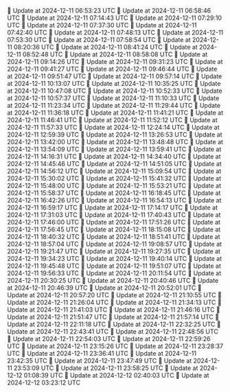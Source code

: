 🔄 Update at 2024-12-11 06:53:23 UTC
🔄 Update at 2024-12-11 06:58:46 UTC
🔄 Update at 2024-12-11 07:14:43 UTC
🔄 Update at 2024-12-11 07:29:10 UTC
🔄 Update at 2024-12-11 07:37:30 UTC
🔄 Update at 2024-12-11 07:42:40 UTC
🔄 Update at 2024-12-11 07:48:13 UTC
🔄 Update at 2024-12-11 07:53:30 UTC
🔄 Update at 2024-12-11 07:58:54 UTC
🔄 Update at 2024-12-11 08:20:36 UTC
🔄 Update at 2024-12-11 08:41:24 UTC
🔄 Update at 2024-12-11 08:52:48 UTC
🔄 Update at 2024-12-11 08:58:08 UTC
🔄 Update at 2024-12-11 09:14:26 UTC
🔄 Update at 2024-12-11 09:31:23 UTC
🔄 Update at 2024-12-11 09:41:27 UTC
🔄 Update at 2024-12-11 09:46:44 UTC
🔄 Update at 2024-12-11 09:51:47 UTC
🔄 Update at 2024-12-11 09:57:14 UTC
🔄 Update at 2024-12-11 10:13:07 UTC
🔄 Update at 2024-12-11 10:35:25 UTC
🔄 Update at 2024-12-11 10:47:08 UTC
🔄 Update at 2024-12-11 10:52:33 UTC
🔄 Update at 2024-12-11 10:57:37 UTC
🔄 Update at 2024-12-11 11:10:33 UTC
🔄 Update at 2024-12-11 11:23:34 UTC
🔄 Update at 2024-12-11 11:29:44 UTC
🔄 Update at 2024-12-11 11:36:18 UTC
🔄 Update at 2024-12-11 11:41:21 UTC
🔄 Update at 2024-12-11 11:46:41 UTC
🔄 Update at 2024-12-11 11:52:12 UTC
🔄 Update at 2024-12-11 11:57:33 UTC
🔄 Update at 2024-12-11 12:24:14 UTC
🔄 Update at 2024-12-11 12:59:39 UTC
🔄 Update at 2024-12-11 13:26:53 UTC
🔄 Update at 2024-12-11 13:42:00 UTC
🔄 Update at 2024-12-11 13:48:48 UTC
🔄 Update at 2024-12-11 13:54:09 UTC
🔄 Update at 2024-12-11 13:59:41 UTC
🔄 Update at 2024-12-11 14:16:31 UTC
🔄 Update at 2024-12-11 14:34:40 UTC
🔄 Update at 2024-12-11 14:45:46 UTC
🔄 Update at 2024-12-11 14:51:05 UTC
🔄 Update at 2024-12-11 14:56:12 UTC
🔄 Update at 2024-12-11 15:09:54 UTC
🔄 Update at 2024-12-11 15:30:02 UTC
🔄 Update at 2024-12-11 15:41:32 UTC
🔄 Update at 2024-12-11 15:48:00 UTC
🔄 Update at 2024-12-11 15:53:21 UTC
🔄 Update at 2024-12-11 15:58:37 UTC
🔄 Update at 2024-12-11 16:18:45 UTC
🔄 Update at 2024-12-11 16:42:26 UTC
🔄 Update at 2024-12-11 16:54:13 UTC
🔄 Update at 2024-12-11 16:59:17 UTC
🔄 Update at 2024-12-11 17:14:17 UTC
🔄 Update at 2024-12-11 17:31:03 UTC
🔄 Update at 2024-12-11 17:40:43 UTC
🔄 Update at 2024-12-11 17:46:00 UTC
🔄 Update at 2024-12-11 17:51:26 UTC
🔄 Update at 2024-12-11 17:56:45 UTC
🔄 Update at 2024-12-11 18:15:08 UTC
🔄 Update at 2024-12-11 18:40:32 UTC
🔄 Update at 2024-12-11 18:51:41 UTC
🔄 Update at 2024-12-11 18:57:04 UTC
🔄 Update at 2024-12-11 19:08:57 UTC
🔄 Update at 2024-12-11 19:21:47 UTC
🔄 Update at 2024-12-11 19:27:35 UTC
🔄 Update at 2024-12-11 19:34:23 UTC
🔄 Update at 2024-12-11 19:40:14 UTC
🔄 Update at 2024-12-11 19:45:48 UTC
🔄 Update at 2024-12-11 19:51:07 UTC
🔄 Update at 2024-12-11 19:56:33 UTC
🔄 Update at 2024-12-11 20:11:54 UTC
🔄 Update at 2024-12-11 20:30:25 UTC
🔄 Update at 2024-12-11 20:40:46 UTC
🔄 Update at 2024-12-11 20:46:39 UTC
🔄 Update at 2024-12-11 20:52:01 UTC
🔄 Update at 2024-12-11 20:57:20 UTC
🔄 Update at 2024-12-11 21:10:55 UTC
🔄 Update at 2024-12-11 21:26:04 UTC
🔄 Update at 2024-12-11 21:34:13 UTC
🔄 Update at 2024-12-11 21:41:03 UTC
🔄 Update at 2024-12-11 21:46:16 UTC
🔄 Update at 2024-12-11 21:51:47 UTC
🔄 Update at 2024-12-11 21:57:14 UTC
🔄 Update at 2024-12-11 22:11:18 UTC
🔄 Update at 2024-12-11 22:32:25 UTC
🔄 Update at 2024-12-11 22:43:41 UTC
🔄 Update at 2024-12-11 22:48:56 UTC
🔄 Update at 2024-12-11 22:54:03 UTC
🔄 Update at 2024-12-11 22:59:26 UTC
🔄 Update at 2024-12-11 23:15:26 UTC
🔄 Update at 2024-12-11 23:28:37 UTC
🔄 Update at 2024-12-11 23:36:41 UTC
🔄 Update at 2024-12-11 23:42:35 UTC
🔄 Update at 2024-12-11 23:47:49 UTC
🔄 Update at 2024-12-11 23:53:09 UTC
🔄 Update at 2024-12-11 23:58:25 UTC
🔄 Update at 2024-12-12 01:08:39 UTC
🔄 Update at 2024-12-12 02:40:03 UTC
🔄 Update at 2024-12-12 03:23:12 UTC
